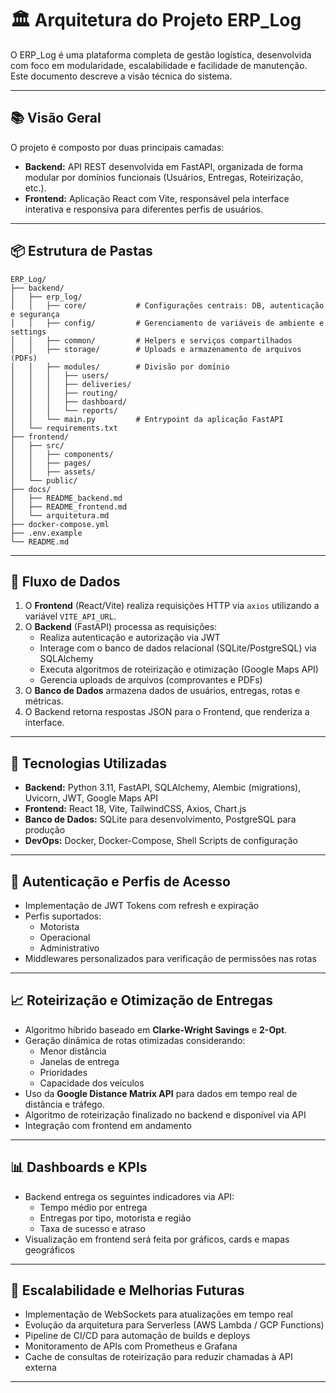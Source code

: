 # 🏛️ Arquitetura do Projeto ERP_Log

O ERP_Log é uma plataforma completa de gestão logística, desenvolvida com foco em modularidade, escalabilidade e facilidade de manutenção. Este documento descreve a visão técnica do sistema.

---

## 📚 Visão Geral

O projeto é composto por duas principais camadas:

- **Backend:** API REST desenvolvida em FastAPI, organizada de forma modular por domínios funcionais (Usuários, Entregas, Roteirização, etc.).
- **Frontend:** Aplicação React com Vite, responsável pela interface interativa e responsiva para diferentes perfis de usuários.

---

## 📦 Estrutura de Pastas

```
ERP_Log/
├── backend/
│   ├── erp_log/
│   │   ├── core/           # Configurações centrais: DB, autenticação e segurança
│   │   ├── config/         # Gerenciamento de variáveis de ambiente e settings
│   │   ├── common/         # Helpers e serviços compartilhados
│   │   ├── storage/        # Uploads e armazenamento de arquivos (PDFs)
│   │   ├── modules/        # Divisão por domínio
│   │   │   ├── users/
│   │   │   ├── deliveries/
│   │   │   ├── routing/
│   │   │   ├── dashboard/
│   │   │   └── reports/
│   │   └── main.py         # Entrypoint da aplicação FastAPI
│   └── requirements.txt
├── frontend/
│   ├── src/
│   │   ├── components/
│   │   ├── pages/
│   │   ├── assets/
│   └── public/
├── docs/
│   ├── README_backend.md
│   ├── README_frontend.md
│   └── arquitetura.md
├── docker-compose.yml
├── .env.example
└── README.md
```

---

## 🔄 Fluxo de Dados

1. O **Frontend** (React/Vite) realiza requisições HTTP via `axios` utilizando a variável `VITE_API_URL`.
2. O **Backend** (FastAPI) processa as requisições:
   - Realiza autenticação e autorização via JWT
   - Interage com o banco de dados relacional (SQLite/PostgreSQL) via SQLAlchemy
   - Executa algoritmos de roteirização e otimização (Google Maps API)
   - Gerencia uploads de arquivos (comprovantes e PDFs)
3. O **Banco de Dados** armazena dados de usuários, entregas, rotas e métricas.
4. O Backend retorna respostas JSON para o Frontend, que renderiza a interface.

---

## 🧠 Tecnologias Utilizadas

- **Backend:** Python 3.11, FastAPI, SQLAlchemy, Alembic (migrations), Uvicorn, JWT, Google Maps API
- **Frontend:** React 18, Vite, TailwindCSS, Axios, Chart.js
- **Banco de Dados:** SQLite para desenvolvimento, PostgreSQL para produção
- **DevOps:** Docker, Docker-Compose, Shell Scripts de configuração

---

## 🔐 Autenticação e Perfis de Acesso

- Implementação de JWT Tokens com refresh e expiração
- Perfis suportados:
  - Motorista
  - Operacional
  - Administrativo
- Middlewares personalizados para verificação de permissões nas rotas

---

## 📈 Roteirização e Otimização de Entregas

- Algoritmo híbrido baseado em **Clarke-Wright Savings** e **2-Opt**.
- Geração dinâmica de rotas otimizadas considerando:
  - Menor distância
  - Janelas de entrega
  - Prioridades
  - Capacidade dos veículos
- Uso da **Google Distance Matrix API** para dados em tempo real de distância e tráfego.
- Algoritmo de roteirização finalizado no backend e disponível via API
- Integração com frontend em andamento

---

## 📊 Dashboards e KPIs

- Backend entrega os seguintes indicadores via API:
  - Tempo médio por entrega
  - Entregas por tipo, motorista e região
  - Taxa de sucesso e atraso
- Visualização em frontend será feita por gráficos, cards e mapas geográficos

---

## 🚀 Escalabilidade e Melhorias Futuras

- Implementação de WebSockets para atualizações em tempo real
- Evolução da arquitetura para Serverless (AWS Lambda / GCP Functions)
- Pipeline de CI/CD para automação de builds e deploys
- Monitoramento de APIs com Prometheus e Grafana
- Cache de consultas de roteirização para reduzir chamadas à API externa

---